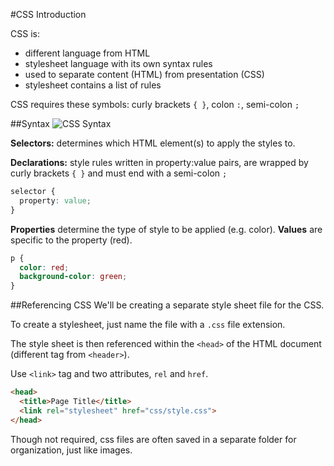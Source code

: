 #CSS Introduction

CSS is:
* different language from HTML
* stylesheet language with its own syntax rules
* used to separate content (HTML) from presentation (CSS)
* stylesheet contains a list of rules

CSS requires these symbols: curly brackets ```{ }```, colon ```:```, semi-colon ```;```

##Syntax
<img src="http://www.w3schools.com/css/selector.gif" alt="CSS Syntax">

__Selectors:__ determines which HTML element(s) to apply the styles to.

__Declarations:__ style rules written in property:value pairs, are wrapped by curly brackets ```{ }``` and must end with a semi-colon ```;```
```css
selector {
  property: value;
}
```

__Properties__ determine the type of style to be applied (e.g. color). __Values__ are specific to the property (red).
```css
p {
  color: red;
  background-color: green;
}
```

##Referencing CSS
We'll be creating a separate style sheet file for the CSS. 

To create a stylesheet, just name the file with a ```.css``` file extension.

The style sheet is then referenced within the ```<head>``` of the HTML document (different tag from ```<header>```).

Use ```<link>``` tag and two attributes, ```rel``` and ```href```.

```html
<head>
  <title>Page Title</title>
  <link rel="stylesheet" href="css/style.css">
</head>
```

Though not required, css files are often saved in a separate folder for organization, just like images.
